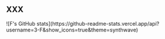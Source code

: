 <h2>XXX</h2>
![F's GitHub stats](https://github-readme-stats.vercel.app/api?username=3-F&show_icons=true&theme=synthwave)

